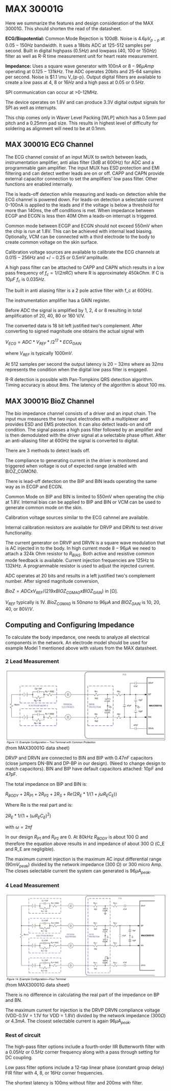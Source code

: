 # MAX 30001G

Here we summarize the features and design consideration of the MAX 30001G. This should shorten the read of the datasheet.

**ECG/Biopotential:** 
Common Mode Rejection is 100dB. Noise is $4.6\mu V_{p-p}$ at $0.05-150Hz$ bandwidth. It sues a  18bits ADC at 125-512 samples per second. Built in digital highpass ($0.5Hz$) and lowpass ($40$, $100$ or $150Hz$) filter as well as R-R time measurement unit for heart reate measurement.

**Impedance:**
Uses a square wave generator with $100nA$ or $8-96 \mu Amp$ operating at $0.125-131kHz$. The ADC operates 20bits and 25-64 samples per second. Noise is $1.1 \mu V_{p-p}. Output digital filters are available to create a low pass at $4$, $8$ or $16Hz$ and a high pass at $0.05$ or $0.5 Hz$.

SPI communication can occur at >0-12MHz.

The device operates on 1.8V and can produce 3.3V digital output signals for SPI as well as interrupts.

This chip comes only in Waver Level Packing [WLP] which has a 0.5mm pad pitch and a 0.25mm pad size. This results in highest level of difficulty for soldering as alignment will need to be at 0.1mm.

## MAX 30001G ECG Channel

The ECG channel consist of an input MUX to switch between leads, instrumentation amplifier, anti alias filter (3dB at 600Hz) for ADC and a programmable gain amplifier. The input MUX has ESD protection and EMI filtering and can detect wether leads are on or off. CAPP and CAPN provide external capacitor connection to set the amplifiers' low pass filter. Other functions are enabled internally.

The is leads-off detection while measuring and leads-on detection while the ECG channel is powered down. For leads-on detection a selectable current 0-100nA is applied to the leads and if the voltage is below a threshold for more than 140ms, the off conditions is met. When impedance between ECGP and ECGN is less then 40M Ohm a leads-on interrupt is triggered.

Common mode between ECGP and ECGN should not exceed 550mV when the chip is run at 1.8V. This can be achieved with internal lead biasing. Optionally, VCM can be connected with a third electrode to the body to create common voltage on the skin surface.

Calibration voltage sources are available to calibrate the ECG channels at $0.015 - 256 Hz$ and $+/-0.25$ or $0.5mV$ amplitude.

A high pass filter can be attached to CAPP and CAPN which results in a low pass frequency of $f_c = 1 / (2 \pi R C)$ where R is approximately $450k Ohm$. If C is $10\mu F$ $f_c$ is $0.035 Hz$.

The built in anti aliasing filter is a 2 pole active filter with f_c at 600Hz.

The instrumentation amplifier has a GAIN register.

Before ADC the signal is amplified by 1, 2, 4 or 8 resulting in total amplification of $20$, $40$, $80$ or $160$ V/V.

The converted data is 18 bit left justified two's complement. After converting to signed magnitude one obtains the actual signal with 

$V_{ECG}=ADC*V_{REF}*/2^{17} * ECG_{GAIN}$ 

where $V_{REF}$ is typically $1000mV$.

At 512 samples per second the output latency is $20-32 ms$ where as $32ms$ represents the condition when the digital low pass filter is engaged.

R-R detection is possible with Pan-Tompkins QRS detection algorithm. Timing accuracy is about 8ms. The latency of the algorithm is about 100 ms.

## MAX 30001G BioZ Channel

The bio impedance channel consists of a driver and an input chain. The input mux measures the two input electrodes with a multiplexer and provides ESD and EMS protection. It can also detect leads-on and off condition.  The signal passes a high pass filter followed by an amplifier and is then demodulated with the driver signal at a selectable phase offset. After an anti-aliasing filter at 600Hz the signal is converted to digital.

There are 3 methods to detect leads off. 

The compliance to generating current in the driver is monitored and triggered when voltage is out of expected range (enabled with BIOZ_CGMON). 

There is lead-off detection on the BIP and BIN leads operating the same way as in ECGP and ECGN.

Common Mode on BIP and BIN is limited to 550mV when operating the chip at 1.8V. Internal bias can be applied to BIP and BIN or VCM can be used to generate common mode on the skin.

Calibration voltage sources similar to the ECG cahnnel are available.

Internal calibration resistors are available for DRVP and DRVN to test driver functionality.

The current generator on DRVP and DRVN is a square wave modulation that is AC injected in to the body. In high current mode $8-96\mu A$ we need to attach a 324k Ohm resistor to $R_{BIAS}$. Both active and resistive common mode feedback is available. Current injection frequencies are 125Hz to 132kHz. A programmable resistor is used to adjust the injected current.

ADC operates at 20 bits and results in a left justified two's complement number. After signed magnitude conversion,

$BioZ = ADC x V_{REF} / (219 x BIOZ_{CGMAG} x BIOZ_{GAIN})$ in [Ω].

$V_{REF}$ typically is 1V.  $BioZ_{CGMAG}$ is $50 nano$ to $96 \mu A$ and $BIOZ_{GAIN}$ is $10$, $20$, $40$, or $80V/V$.

## Computing and Configuring Impedance

To calculate the body impedance, one needs to analyze all electrical components in the network. An electrode model should be used for example Model 1 mentioned above with values from the MAX datasheet.

### 2 Lead Measurement

![Two Lead](assets/TwoLead.png)
(from MAX30001G data sheet)

DRVP and DRVN are connected to BIN and BIP with $0.47nF$ capacitors (close jumpers DN-BN and DP-BP in our design). (Need to change design to match capacitors). BIN and BIP have default capacitors attached: 10pF and 47pF.

The total impedance on BIP and BIN is:

$R_{BODY} + 2 R_{P1} + 2 R_{P2}+ 2 R_S + Re (2R_E * 1 / (1+jωR_E C_ E))$

Where Re is the real part and is:

$2R_E * 1 / (1+(ωR_E C_ E)^2)$ 

with $ω = 2 \pi f$

In our design $R_{P1}$ and $R_{P2}$ are 0. At 80kHz $R_{BODY}$ is about 100 Ω and therefore the equation above results in and impedance of about 300 Ω (C_E and R_E are negligible).

The maximum current injection is the maximum AC input differential range ($90mV_{peak}$) divided by the network impedance (300 Ω) or 300 micro Amp. The closes selectable current the system can generated is $96 \mu A_{peak}$.

### 4 Lead Measurement

![Four Lead](assets/FourLead.png)
(from MAX30001G data sheet)

There is no difference in calculating the real part of the impedance on BP and BN.

The maximum current for injection is the DRVP DRVN compliance voltage (VDD-0.5V = 1.1V for VDD = 1.8V) divided by the network impedance ($300 Ω$) or $4.3mA$. The closest selectable current is again $96 \mu A_{peak}$.

### Rest of circuit

The high-pass filter options include a fourth-order IIR Butterworth filter with a $0.05Hz$ or $0.5Hz$ corner frequency along with a pass through setting for DC coupling.

Low pass filter options include a 12-tap linear phase (constant group delay) FIR filter with $4$, $8$, or $16Hz$ corner frequencies.

The shortest latency is $100ms$ without filter and $200ms$ with filter.
